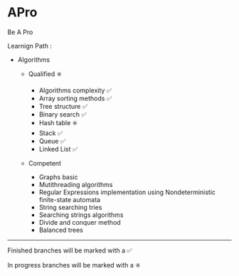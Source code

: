 # APro

Be A Pro

Learnign Path : 

- Algorithms

    - Qualified :eight_spoked_asterisk:
    	- Algorithms complexity :white_check_mark:
    	- Array sorting methods :white_check_mark:
    	- Tree structure :white_check_mark:
    	- Binary search :white_check_mark:
    	- Hash table :eight_spoked_asterisk:
    	- Stack :white_check_mark:
    	- Queue :white_check_mark:
    	- Linked List :white_check_mark:
		
    - Competent 
    	- Graphs basic
    	- Mutithreading algorithms
    	- Regular Expressions implementation using Nondeterministic finite-state automata
		- String searching tries
		- Searching strings algorithms
		- Divide and conquer method
		- Balanced trees
        

------------------------------------------------------------------------
Finished branches will be marked with a :white_check_mark:

In progress branches will be marked with a :eight_spoked_asterisk:
